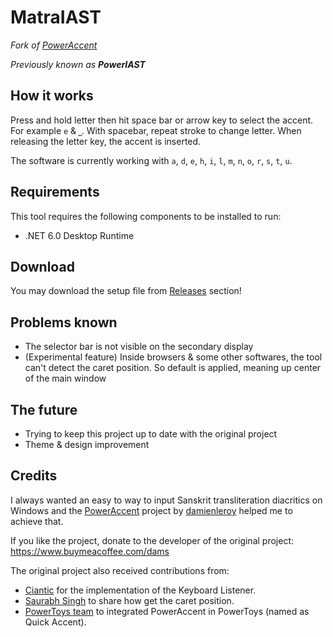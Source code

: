 # MatraIAST
_Fork of [PowerAccent](https://github.com/damienleroy/PowerAccent)_

_Previously known as **PowerIAST**_

## How it works
Press and hold letter then hit space bar or arrow key to select the accent. For example `e` & `⎵`. With spacebar, repeat stroke to change letter. When releasing the letter key, the accent is inserted.

The software is currently working with `a`, `d`, `e`, `h`, `i`, `l`, `m`, `n`, `o`, `r`, `s`, `t`, `u`.

## Requirements
This tool requires the following components to be installed to run:
- .NET 6.0 Desktop Runtime

## Download
You may download the setup file from [Releases](https://github.com/alphayama/PowerIAST/releases) section!

## Problems known
- The selector bar is not visible on the secondary display
- (Experimental feature) Inside browsers & some other softwares, the tool can't detect the caret position. So default is applied, meaning up center of the main window

## The future
- Trying to keep this project up to date with the original project
- Theme & design improvement

## Credits
I always wanted an easy to way to input Sanskrit transliteration diacritics on Windows and the [PowerAccent](https://github.com/damienleroy/PowerAccent) project by [damienleroy](https://github.com/damienleroy) helped me to achieve that.

If you like the project, donate to the developer of the original project:
https://www.buymeacoffee.com/dams 

The original project also received contributions from:
- [Ciantic](https://gist.github.com/Ciantic/471698) for the implementation of the Keyboard Listener.
- [Saurabh Singh](https://www.codeproject.com/Articles/34520/Getting-Caret-Position-Inside-Any-Application) to share how get the caret position.
- [PowerToys team](https://github.com/microsoft/PowerToys) to integrated PowerAccent in PowerToys (named as Quick Accent).
